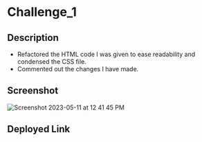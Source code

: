 # Challenge_1

## Description
- Refactored the HTML code I was given to ease readability and condensed the CSS file.
- Commented out the changes I have made.
## Screenshot
![Screenshot 2023-05-11 at 12 41 45 PM](https://github.com/anaunique24/Challenge_1_Refactor/assets/128003940/b41f2046-50ae-4fae-8aac-93b35e634740)
## Deployed Link
